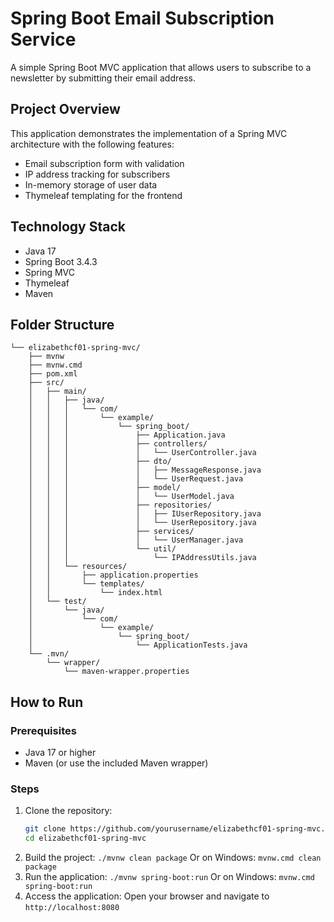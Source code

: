 # Spring Boot Email Subscription Service

A simple Spring Boot MVC application that allows users to subscribe to a newsletter by submitting their email address.

## Project Overview

This application demonstrates the implementation of a Spring MVC architecture with the following features:
- Email subscription form with validation
- IP address tracking for subscribers
- In-memory storage of user data
- Thymeleaf templating for the frontend

## Technology Stack

- Java 17
- Spring Boot 3.4.3
- Spring MVC
- Thymeleaf
- Maven

## Folder Structure
```
└── elizabethcf01-spring-mvc/
    ├── mvnw
    ├── mvnw.cmd
    ├── pom.xml
    ├── src/
    │   ├── main/
    │   │   ├── java/
    │   │   │   └── com/
    │   │   │       └── example/
    │   │   │           └── spring_boot/
    │   │   │               ├── Application.java
    │   │   │               ├── controllers/
    │   │   │               │   └── UserController.java
    │   │   │               ├── dto/
    │   │   │               │   ├── MessageResponse.java
    │   │   │               │   └── UserRequest.java
    │   │   │               ├── model/
    │   │   │               │   └── UserModel.java
    │   │   │               ├── repositories/
    │   │   │               │   ├── IUserRepository.java
    │   │   │               │   └── UserRepository.java
    │   │   │               ├── services/
    │   │   │               │   └── UserManager.java
    │   │   │               └── util/
    │   │   │                   └── IPAddressUtils.java
    │   │   └── resources/
    │   │       ├── application.properties
    │   │       └── templates/
    │   │           └── index.html
    │   └── test/
    │       └── java/
    │           └── com/
    │               └── example/
    │                   └── spring_boot/
    │                       └── ApplicationTests.java
    └── .mvn/
        └── wrapper/
            └── maven-wrapper.properties
```


## How to Run

### Prerequisites
- Java 17 or higher
- Maven (or use the included Maven wrapper)

### Steps

1. Clone the repository:
   ```bash
   git clone https://github.com/yourusername/elizabethcf01-spring-mvc.git
   cd elizabethcf01-spring-mvc
   ```
2. Build the project:
   ```./mvnw clean package```
   Or on Windows:
   ```mvnw.cmd clean package```
3. Run the application:
   ```./mvnw spring-boot:run```
   Or on Windows:
   ```mvnw.cmd spring-boot:run```
4. Access the application:
   Open your browser and navigate to `http://localhost:8080`
